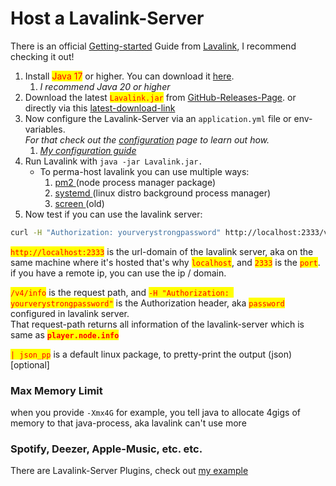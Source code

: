 # Host a Lavalink-Server

There is an official [Getting-started](https://lavalink.dev/getting-started/index.html) Guide from [Lavalink](https://lavalink.dev/), I recommend checking it out!

1. Install <mark style="color:red;">Java 17</mark> or higher. You can download it [here](https://www.azul.com/downloads/?package=jdk#zulu).&#x20;
   1. _I recommend Java 20 or higher_
2. Download the latest <mark style="color:red;">`Lavalink.jar`</mark> from [GitHub-Releases-Page](https://github.com/lavalink-devs/Lavalink/releases/latest). or directly via this [latest-download-link](https://github.com/lavalink-devs/Lavalink/releases/latest/download/Lavalink.jar)
3. Now configure the Lavalink-Server via an `application.yml` file or env-variables. \
   _For that check out the_ [_configuration_](https://lavalink.dev/configuration/index.html) _page to learn out how._
   1. [_My configuration guide_](application.yml-configuration/)
4. Run Lavalink with `java -jar Lavalink.jar.`
   * To perma-host lavalink you can use multiple ways:
     1. [pm2 ](host-via-pm2.md)(node process manager package)
     2. [systemd ](host-via-systemd.md)(linux distro background process manager)
     3. [screen ](host-via-screen.md)(old)
5. Now test if you can use the lavalink server:

```bash
curl -H "Authorization: yourverystrongpassword" http://localhost:2333/v4/info | json_pp
```

<mark style="color:red;">`http://localhost:2333`</mark> is the url-domain of the lavalink server, aka on the same machine where it's hosted that's why <mark style="color:red;">`localhost`</mark>, and <mark style="color:red;">`2333`</mark> is the <mark style="color:red;">`port`</mark>. if you have a remote ip, you can use the ip / domain.

<mark style="color:red;">`/v4/info`</mark> is the request path, and <mark style="color:red;">`-H "Authorization: yourverystrongpassword"`</mark> is the Authorization header, aka <mark style="color:red;">`password`</mark> configured in lavalink server.\
That request-path returns all information of the lavalink-server which is same as <mark style="color:red;">**`player.node.info`**</mark>

<mark style="color:red;">`| json_pp`</mark> is a default linux package, to pretty-print the output (json) \[optional]

### Max Memory Limit

when you provide `-Xmx4G` for example, you tell java to allocate 4gigs of memory to that java-process, aka lavalink can't use more

### Spotify, Deezer, Apple-Music, etc. etc.

There are Lavalink-Server Plugins, check out [my example](application.yml-configuration/with-spotify-deezer-apple-music-etc..md)

